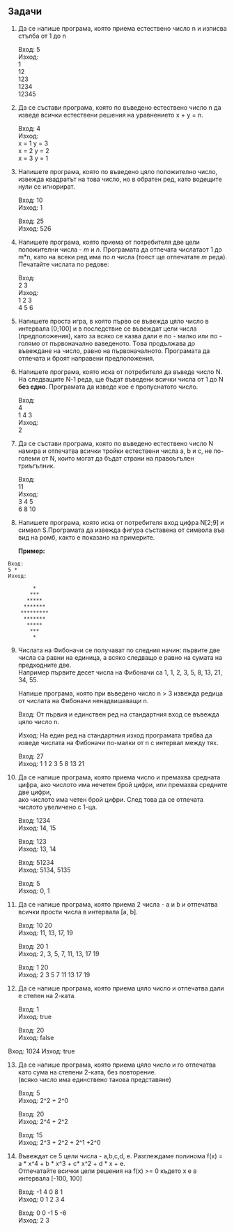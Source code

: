 ## Задачи

1. Да се напише програма, която приема естествено число n и изписва стълба от 1 до n

   Вход: 5 <br />
   Изход: <br />
   1 <br />
   12 <br />
   123 <br />
   1234 <br />
   12345 <br />


2. Да се състави програма, която по въведено естествено число n да изведе всички естествени решения на уравнението x + y = n.

   Вход: 4 <br />
   Изход: <br />
   x = 1 y = 3 <br />
   x = 2 y = 2 <br />
   x = 3 y = 1 <br />

3. Напишете програма, която по въведено цяло положително число, извежда квадратът на това число, но в обратен ред, като водещите нули се игнорират.

   Вход: 10 <br />
   Изход: 1 <br />

   Вход: 25 <br />
   Изход: 526 <br />

4. Напишете програма, която приема от потребителя две цели положителни числа - *m* и *n*.
   Програмата да отпечата числатаот 1 до m*n, като на всеки ред има по *n* числа (тоест ще отпечатате *m* реда).
   Печатайте числата по редове:

   Вход: <br />
   2 3 <br />
   Изход: <br />
   1 2 3 <br />
   4 5 6 <br />


5. Напишете проста игра, в която първо се въвежда цяло число в интервала [0;100] и в последствие се въвеждат цели числа
   (предположения), като за всяко се казва дали е по - малко или по - голямо от първоначално ваведеното.
   Tова продължава до въвеждане на число, равно на първоначалното. Програмата да отпечата и броят направени предположения.

6. Напишете програма, която иска от потребителя да въведе число N. На следващите N-1 реда, ще бъдат въведени всички
   числа от 1 до N **без едно**. Програмата да изведе кое е пропуснатото число.
   
   Вход: <br />
   4 <br />
   1 4 3 <br />
   Изход: <br />
   2

7. Да се състави програма, която по въведено естествено число N намира и отпечатва всички тройки естествени числа a, b и c,
   не по-големи от N, които могат да бъдат страни на правоъгълен триъгълник.

   Вход: <br />
   11 <br />
   Изход: <br />
   3 4 5 <br />
   6 8 10 <br />

8. Напишете програма, която иска от потребителя вход цифра N[2;9] и символ S.Програмата да извежда фигура съставена от символа във вид на ромб, както е показано на    примерите.

   **Пример:**
```
Вход:
5 *
Изход:

        * 
       ***
      *****
     *******
    *********
     *******
      *****
       ***
        *
```
9. Числата на Фибоначи се получават по следния начин: първите две числа са равни на единица, а всяко следващо е равно на сумата на предходните две. <br />
    Например първите десет числа на Фибоначи са 1, 1, 2, 3, 5, 8, 13, 21, 34, 55. <br />

    Напише програма, която при въведено число n > 3 извежда редица от числата на Фибоначи ненадвишаващи n. <br />
    
    Вход: От първия и единствен ред на стандартния вход се въвежда цяло число n. <br />
    
    Изход: На един ред на стандартния изход програмата трябва да изведе числата на Фибоначи по-малки от n с интервал между тях. <br />
    
    Вход: 27 <br />
    Изход: 1 1 2 3 5 8 13 21 <br />

10. Да се напише програма, която приема число и премахва среднaта цифра, ако числото има нечетен брой цифри, или премахва средните две цифри, <br />
    ако числото има четен брой цифри. След това да се отпечата числото увеличено с 1-ца. <br />

    Вход: 1234 <br />
    Изход: 14, 15 <br />

    Вход: 123 <br />
    Изход: 13, 14 <br />

    Вход: 51234 <br />
    Изход: 5134, 5135 <br />

    Вход: 5 <br />
    Изход: 0, 1 <br />

11. Да се напише програма, която приема 2 числa - a и b и отпечатва всички прости числа в интервала [a, b].

    Вход: 10 20 <br />
    Изход: 11, 13, 17, 19 <br />

    Вход: 20 1 <br />
    Изход: 2, 3, 5, 7, 11, 13, 17 19 <br />

    Вход: 1 20 <br />
    Изход: 2 3 5 7 11 13 17 19 <br />

12. Да се напише програма, която приема цяло число и отпечатва дали е степен на 2-ката.

    Вход: 1 <br />
    Изход: true <br />

    Вход: 20 <br />
    Изход: false <br />

Вход: 1024
Изход: true

13. Да се напише програма, която приема цяло число и го отпечатва като сума на степени 2-ката, без повторение. <br />
    (всяко число има единствено такова представяне)

    Вход: 5 <br />
    Изход: 2^2 + 2^0 <br />

    Вход: 20 <br />
    Изход: 2^4 + 2^2 <br />

    Вход: 15 <br />
    Изход: 2^3 + 2^2 + 2^1 +2^0 <br />

14. Въвеждат се 5 цели числа - a,b,c,d, e. Разглеждаме полинома f(x) = a * x^4 + b * x^3 + c* x^2 + d * x + e. <br />
    Отпечатайте всички цели решения на f(x) >= 0 където x e в интервала [-100, 100]

    Вход: -1 4 0 8 1 <br />
    Изход: 0 1 2 3 4 <br />

    Вход: 0 0 -1 5 -6 <br />
    Изход: 2 3 <br />
